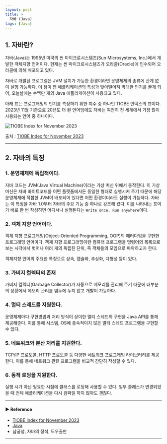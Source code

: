 ```yaml
---
layout: post
title: >
  자바 (Java)
tags: [Java]
---
```


## 1. 자바란?
자바(Java)는 1995년 미국의 썬 마이크로시스템즈(Sun Microsystems, Inc.)에서 개발한 객체지향 언어이다. 
현재는 썬 마이크로시스템즈가 오라클(Oracle)에 인수되어 오라클에 의해 배포되고 있다.

자바로 개발된 프로그램은 JVM 설치가 가능한 환경이라면 운영체제의 종류에 관계 없이 실행 가능하다.
이 점이 웹 애플리케이션의 특성과 맞아떨어져 막대한 인기를 끌게 되어, 오늘날에는 수백만 개의 Java 애플리케이션이 사용되고 있다.

아래 표는 프로그래밍의 인기를 측정하기 위한 지수 중 하나인 TIOBE 인덱스의 표이다.
2023년 11월 기준으로 20년도 더 된 언어임에도 자바는 여전히 전 세계에서 가장 많이 사용되는 언어 중 하나이다.

![TIOBE Index for November 2023](https://drive.google.com/uc?export=view&id=1hiBjUAr6YLI6j8Jqp1SbU7hA7i9RbzMm )

출처 : [TIOBE Index for November 2023](https://www.tiobe.com/tiobe-index/)  

---
## 2. 자바의 특징
### 1. 운영체제에 독립적이다.
자바 코드는 JVM(Java Virtual Machine)이라는 가상 머신 위에서 동작한다.
이 가상 머신은 자바 바이트코드를 어떤 플랫폼에서든 동일한 형태로 실행시켜 주기 때문에 해당 운영체제에 적합한 JVM이 배포되어 있다면 어떤 환경이더라도 실행이 가능하다.
자바는 이 특징을 자바 1.0부터 자바의 주요 기능 중 하나로 강조해 왔다. 이를 나타내는 표어가 바로 한 번 작성하면 어디서나 실행된다는 `Write once, Run anywhere`이다.

### 2. 객체 지향 언어이다.
객체 지향 프로그래밍(Object-Oriented Programming, OOP)의 패러다임을 구현한 프로그래밍 언어이다.
객체 지향 프로그래밍이란 컴퓨터 프로그램을 명령어의 목록으로 보는 시각에서 벗어나 여러 개의 독립된 단위, 즉 객체들의 모임으로 파악하고자 한다. 

객체지향 언어의 주요한 특징으로 상속, 캡슐화, 추상화, 다형성 등이 있다.

### 3. 가비지 컬렉터의 존재
가비지 컬렉터(Garbage Collector)가 자동으로 메모리를 관리해 주기 때문에 대부분의 상황에서 메모리 관리를 염두에 두지 않고 개발이 가능하다.

### 4. 멀티 스레드를 지원한다.
운영체제마다 구현방법과 처리 방식이 상이한 멀티 스레드의 구현을 Java API를 통해 제공해준다. 이를 통해 시스템, OS에 종속적이지 않은 멀티 스레드 프로그램을 구현할 수 있다.

### 5. 네트워크와 분산 처리를 지원한다.
TCP/IP 프로토콜, HTTP 프로토콜 등 다양한 네트워크 프로그래밍 라이브러리를 제공한다. 이를 통해 네트워크 관련 프로그램을 비교적 간단히 작성할 수 있다.

### 6. 동적 로딩을 지원한다.
실행 시가 아닌 필요한 시점에 클래스를 로딩해 사용할 수 있다. 일부 클래스가 변경되었을 때 전체 애플리케이션을 다시 컴파일 하지 않아도 괜찮다.  

---
#### ▶ Reference
- [TIOBE Index for November 2023](https://www.tiobe.com/tiobe-index/)
- [Java](https://namu.wiki/w/Java)
- 남궁성, 자바의 정석, 도우출판

---